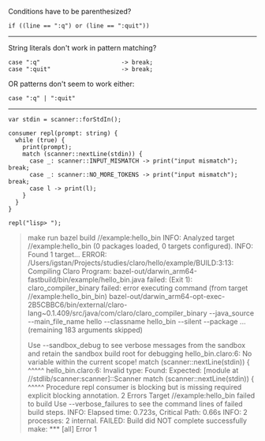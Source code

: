 Conditions have to be parenthesized?

```
if ((line == ":q") or (line == ":quit"))
```

---

String literals don't work in pattern matching?

```
case ":q"                       -> break;
case ":quit"                    -> break;
```

OR patterns don't seem to work either:

```
case ":q" | ":quit"
```

---

```claro
var stdin = scanner::forStdIn();

consumer repl(prompt: string) {
  while (true) {
    print(prompt);
    match (scanner::nextLine(stdin)) {
      case _: scanner::INPUT_MISMATCH -> print("input mismatch"); break;
      case _: scanner::NO_MORE_TOKENS -> print("input mismatch"); break;
      case l -> print(l);
    }
  }
}

repl("lisp> ");
```

> make run
> bazel build //example:hello_bin
> INFO: Analyzed target //example:hello_bin (0 packages loaded, 0 targets configured).
> INFO: Found 1 target...
> ERROR: /Users/igstan/Projects/studies/claro/hello/example/BUILD:3:13: Compiling Claro Program: bazel-out/darwin_arm64-fastbuild/bin/example/hello_bin.java failed: (Exit 1): claro_compiler_binary failed: error executing command (from target //example:hello_bin_bin) bazel-out/darwin_arm64-opt-exec-2B5CBBC6/bin/external/claro-lang~0.1.409/src/java/com/claro/claro_compiler_binary --java_source --main_file_name hello --classname hello_bin --silent --package ... (remaining 183 arguments skipped)
>
> Use --sandbox_debug to see verbose messages from the sandbox and retain the sandbox build root for debugging
> hello_bin.claro:6: No variable <stdin> within the current scope!
>     match (scanner::nextLine(stdin)) {
>                              ^^^^^
> hello_bin.claro:6: Invalid type:
> 	Found:
> 		<UNKNOWABLE DUE TO PRIOR TYPE VALIDATION ERROR>
> 	Expected:
> 		[module at //stdlib/scanner:scanner]::Scanner
>     match (scanner::nextLine(stdin)) {
>                              ^^^^^
> Procedure repl consumer<string> is blocking but is missing required explicit blocking annotation.
> 2 Errors
> Target //example:hello_bin failed to build
> Use --verbose_failures to see the command lines of failed build steps.
> INFO: Elapsed time: 0.723s, Critical Path: 0.66s
> INFO: 2 processes: 2 internal.
> FAILED: Build did NOT complete successfully
> make: *** [all] Error 1
